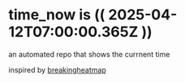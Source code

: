 # time_now is (( 2025-04-12T07:00:00.365Z ))

an automated repo that shows the currnent time

inspired by [breakingheatmap](https://github.com/breakingheatmap/breakingheatmap)
